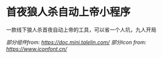 # 首夜狼人杀自动上帝小程序
一款线下狼人杀首夜自动上帝的工具，可以省一个人坑，九人开局

*部分组件from: https://doc.mini.talelin.com/  部分icon from: https://www.iconfont.cn/*
